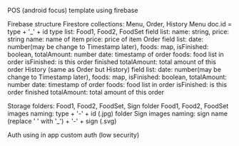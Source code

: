 POS (android focus) template using firebase

Firebase structure
  Firestore
  collections: Menu, Order, History
    Menu
      doc.id = type + '\_' + id
      type list: Food1, Food2, FoodSet
      field list: name: string, price: string
        name: name of item
        price: price of item
    Order
      field list: date: number(may be change to Timestamp later), foods: map, isFinished: boolean, totalAmount: number
        date: timestamp of order
        foods: food list in order
        isFinished: is this order finished
        totalAmount: total amount of this order
    History (same as Order but History)
      field list: date: number(may be change to Timestamp later), foods: map, isFinished: boolean, totalAmount: number
        date: timestamp of order
        foods: food list in order
        isFinished: is this order finished
        totalAmount: total amount of this order

  Storage
  folders: Food1, Food2, FoodSet, Sign
    folder Food1, Food2, FoodSet images naming: type + '-' + id (.jpg)
    folder Sign images naming: sign name (replace ' ' with '\_') + '-' + sign (.svg)
    
Auth
  using in app custom auth (low security)
